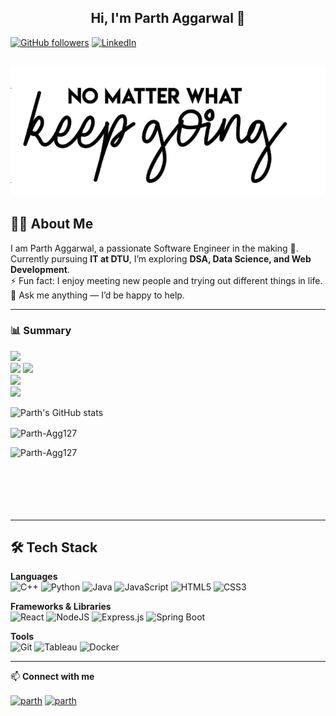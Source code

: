 <h2 align="center">Hi, I'm Parth Aggarwal  
  👋
</h2>

[![GitHub followers](https://img.shields.io/github/followers/Parth-Agg127?style=social)](https://github.com/Parth-Agg127)
[![LinkedIn](https://img.shields.io/badge/LinkedIn-Connect-blue?style=social&logo=linkedin)](https://www.linkedin.com/in/parth-aggarwal127/)

<h2 align="center">
  <img src="https://raw.githubusercontent.com/Parth-Agg127/Parth-Agg127/main/banner.png" alt="Believe in Yourself">
</h2>

<h2>👨‍💻 About Me</h2>

I am Parth Aggarwal, a passionate Software Engineer in the making 🚀. Currently pursuing **IT at DTU**, I’m exploring **DSA, Data Science, and Web Development**.  
⚡ Fun fact: I enjoy meeting new people and trying out different things in life.  
💬 Ask me anything — I’d be happy to help.  

---

<h3>📊 Summary</h3>

[![](https://raw.githubusercontent.com/Parth-Agg127/Parth-Agg127/main/profile-summary-card-output/nord_dark/0-profile-details.svg)](https://github.com/vn7n24fzkq/github-profile-summary-cards)  
[![](https://raw.githubusercontent.com/Parth-Agg127/Parth-Agg127/main/profile-summary-card-output/nord_dark/1-repos-per-language.svg)](https://github.com/vn7n24fzkq/github-profile-summary-cards) 
[![](https://raw.githubusercontent.com/Parth-Agg127/Parth-Agg127/main/profile-summary-card-output/nord_dark/2-most-commit-language.svg)](https://github.com/vn7n24fzkq/github-profile-summary-cards)  
[![](https://raw.githubusercontent.com/Parth-Agg127/Parth-Agg127/main/profile-summary-card-output/nord_dark/3-stats.svg)](https://github.com/vn7n24fzkq/github-profile-summary-cards)  
[![](https://raw.githubusercontent.com/Parth-Agg127/Parth-Agg127/main/profile-summary-card-output/nord_dark/4-productive-time.svg)](https://github.com/vn7n24fzkq/github-profile-summary-cards)

![Parth's GitHub stats](https://github-readme-stats.vercel.app/api?username=Parth-Agg127&theme=material-palenight&show_icons=true)
<p><img align="center" src="https://github-readme-streak-stats.herokuapp.com/?user=Parth-Agg127&theme=gruvbox_duo" alt="Parth-Agg127" /></p>
<p><img align="left" src="https://github-readme-stats.vercel.app/api/top-langs?username=Parth-Agg127&theme=material-palenight&show_icons=true&locale=en&layout=compact" alt="Parth-Agg127" /></p> 

<br><br><br><br><br><br>

---

<h2>🛠 Tech Stack</h2>

**Languages**  
![C++](https://img.shields.io/badge/c++-%2300599C.svg?style=for-the-badge&logo=c%2B%2B&logoColor=white)
![Python](https://img.shields.io/badge/python-3670A0?style=for-the-badge&logo=python&logoColor=ffdd54)
![Java](https://img.shields.io/badge/java-%23ED8B00.svg?style=for-the-badge&logo=java&logoColor=white)
![JavaScript](https://img.shields.io/badge/javascript-%23323330.svg?style=for-the-badge&logo=javascript&logoColor=%23F7DF1E)
![HTML5](https://img.shields.io/badge/html5-%23E34F26.svg?style=for-the-badge&logo=html5&logoColor=white)
![CSS3](https://img.shields.io/badge/css3-%231572B6.svg?style=for-the-badge&logo=css3&logoColor=white)

**Frameworks & Libraries**  
![React](https://img.shields.io/badge/react-%2320232a.svg?style=for-the-badge&logo=react&logoColor=%2361DAFB)
![NodeJS](https://img.shields.io/badge/node.js-6DA55F?style=for-the-badge&logo=node.js&logoColor=white)
![Express.js](https://img.shields.io/badge/express.js-%23404d59.svg?style=for-the-badge&logo=express&logoColor=%2361DAFB)
![Spring Boot](https://img.shields.io/badge/springboot-%236DB33F.svg?style=for-the-badge&logo=springboot&logoColor=white)


**Tools**  
![Git](https://img.shields.io/badge/git-%23F05033.svg?style=for-the-badge&logo=git&logoColor=white)
![Tableau](https://img.shields.io/badge/Tableau-E97627?style=for-the-badge&logo=Tableau&logoColor=white)
![Docker](https://img.shields.io/badge/docker-%230db7ed.svg?style=for-the-badge&logo=docker&logoColor=white)

---

📫 **Connect with me**  

<p align="left">
<a href="https://linkedin.com/in/your-linkedin" target="blank"><img align="center" src="https://raw.githubusercontent.com/rahuldkjain/github-profile-readme-generator/master/src/images/icons/Social/linked-in-alt.svg" alt="parth" height="30" width="40" /></a>
<a href="mailto:your.email@gmail.com" target="blank"><img align="center" src="https://img.icons8.com/fluency/344/mail.png" alt="parth" height="50" width="50" /></a>
</p>
